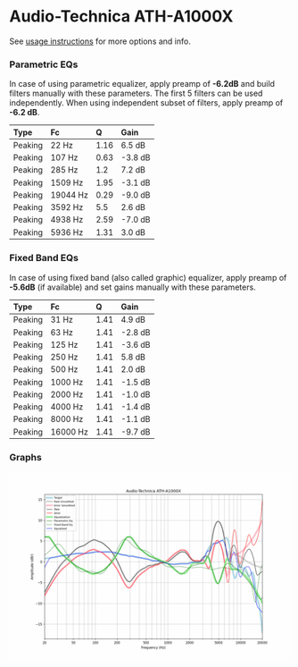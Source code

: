# Audio-Technica ATH-A1000X
See [usage instructions](https://github.com/jaakkopasanen/AutoEq#usage) for more options and info.

### Parametric EQs
In case of using parametric equalizer, apply preamp of **-6.2dB** and build filters manually
with these parameters. The first 5 filters can be used independently.
When using independent subset of filters, apply preamp of **-6.2 dB**.

| Type    | Fc       |    Q | Gain    |
|:--------|:---------|:-----|:--------|
| Peaking | 22 Hz    | 1.16 | 6.5 dB  |
| Peaking | 107 Hz   | 0.63 | -3.8 dB |
| Peaking | 285 Hz   | 1.2  | 7.2 dB  |
| Peaking | 1509 Hz  | 1.95 | -3.1 dB |
| Peaking | 19044 Hz | 0.29 | -9.0 dB |
| Peaking | 3592 Hz  | 5.5  | 2.6 dB  |
| Peaking | 4938 Hz  | 2.59 | -7.0 dB |
| Peaking | 5936 Hz  | 1.31 | 3.0 dB  |

### Fixed Band EQs
In case of using fixed band (also called graphic) equalizer, apply preamp of **-5.6dB**
(if available) and set gains manually with these parameters.

| Type    | Fc       |    Q | Gain    |
|:--------|:---------|:-----|:--------|
| Peaking | 31 Hz    | 1.41 | 4.9 dB  |
| Peaking | 63 Hz    | 1.41 | -2.8 dB |
| Peaking | 125 Hz   | 1.41 | -3.6 dB |
| Peaking | 250 Hz   | 1.41 | 5.8 dB  |
| Peaking | 500 Hz   | 1.41 | 2.0 dB  |
| Peaking | 1000 Hz  | 1.41 | -1.5 dB |
| Peaking | 2000 Hz  | 1.41 | -1.0 dB |
| Peaking | 4000 Hz  | 1.41 | -1.4 dB |
| Peaking | 8000 Hz  | 1.41 | -1.1 dB |
| Peaking | 16000 Hz | 1.41 | -9.7 dB |

### Graphs
![](./Audio-Technica%20ATH-A1000X.png)